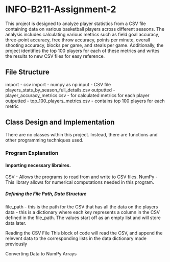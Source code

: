 # INFO-B211-Assignment-2

This project is designed to analyze player statistics from a CSV file containing data on various basketball players across different seasons. The analysis includes calculating various metrics such as field goal accuracy, three-point accuracy, free throw accuracy, points per minute, overall shooting accuracy, blocks per game, and steals per game. Additionally, the project identifies the top 100 players for each of these metrics and writes the results to new CSV files for easy reference.

## File Structure

import - csv
import - numpy as np
input - CSV file players_stats_by_season_full_details.csv
outputted - player_accuracy_metrics.csv - for calculated metrics for each player
outputted - top_100_players_metrics.csv - contains top 100 players for each metric

## Class Design and Implementation

There are no classes within this project. Instead, there are functions and other programming techniques used.

### Program Explanation

#### Importing necessary libraires.
  CSV - Allows the programs to read from and write to CSV files.
  NumPy - This library allows for numerical computations needed in this program.

##### Defining the File Path, Data Structure
  file_path - this is the path for the CSV that has all the data on the players
  data - this is a dictionary where each key represents a column in the CSV defined in the file_path. The values start off as an empty list and will store data later. 

Reading the CSV File
  This block of code will read the CSV, and append the relevent data to the corresponding lists in the data dictionary made previously 

Converting Data to NumPy Arrays
  
